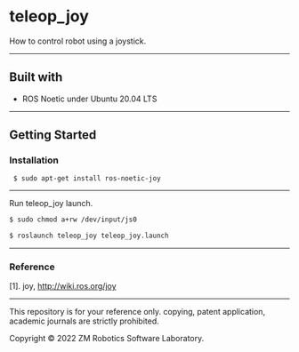 # teleop_joy
How to control robot using a joystick.

------

## Built with

- ROS Noetic under Ubuntu 20.04 LTS

------

## Getting Started

### Installation

``` $ sudo apt-get install ros-noetic-joy```
    
------

Run teleop_joy launch.


``` bash
$ sudo chmod a+rw /dev/input/js0
```

``` bash
$ roslaunch teleop_joy teleop_joy.launch
```

------

### Reference

[1]. joy, http://wiki.ros.org/joy

------

This repository is for your reference only. copying, patent application, academic journals are strictly prohibited.

Copyright © 2022 ZM Robotics Software Laboratory.
